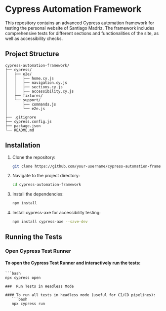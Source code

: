 # Cypress Automation Framework

This repository contains an advanced Cypress automation framework for testing the personal website of Santiago Madriz. The framework includes comprehensive tests for different sections and functionalities of the site, as well as accessibility checks.

## Project Structure

```plaintext
cypress-automation-framework/
├── cypress/
│   ├── e2e/
│   │   ├── home.cy.js
│   │   ├── navigation.cy.js
│   │   ├── sections.cy.js
│   │   ├── accessibility.cy.js
│   ├── fixtures/
│   └── support/
│       ├── commands.js
│       └── e2e.js
│   
├── .gitignore
├── cypress.config.js
├── package.json
└── README.md
```

## Installation

1. Clone the repository:
   ```bash
   git clone https://github.com/your-username/cypress-automation-framework.git

2.	Navigate to the project directory:
    ```bash
    cd cypress-automation-framework

3.	Install the dependencies:
    ```bash
    npm install

4.	Install cypress-axe for accessibility testing:
    ```bash
    npm install cypress-axe --save-dev


## Running the Tests

### Open Cypress Test Runner

#### To open the Cypress Test Runner and interactively run the tests:
    ```bash
    npx cypress open
 ``` 
###  Run Tests in Headless Mode

#### To run all tests in headless mode (useful for CI/CD pipelines):
    ```bash
    npx cypress run